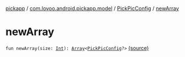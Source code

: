 [pickapp](../../index.md) / [com.lovoo.android.pickapp.model](../index.md) / [PickPicConfig](index.md) / [newArray](./new-array.md)

# newArray

`fun newArray(size: `[`Int`](https://kotlinlang.org/api/latest/jvm/stdlib/kotlin/-int/index.html)`): `[`Array`](https://kotlinlang.org/api/latest/jvm/stdlib/kotlin/-array/index.html)`<`[`PickPicConfig`](index.md)`?>` [(source)](https://github.com/lovoo/android-pickpic/blob/master/pickapp/src/main/kotlin/com/lovoo/android/pickapp/model/PickPicConfig.kt#L67)